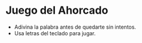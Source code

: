 # Juego del Ahorcado
- Adivina la palabra antes de quedarte sin intentos.
- Usa letras del teclado para jugar.
